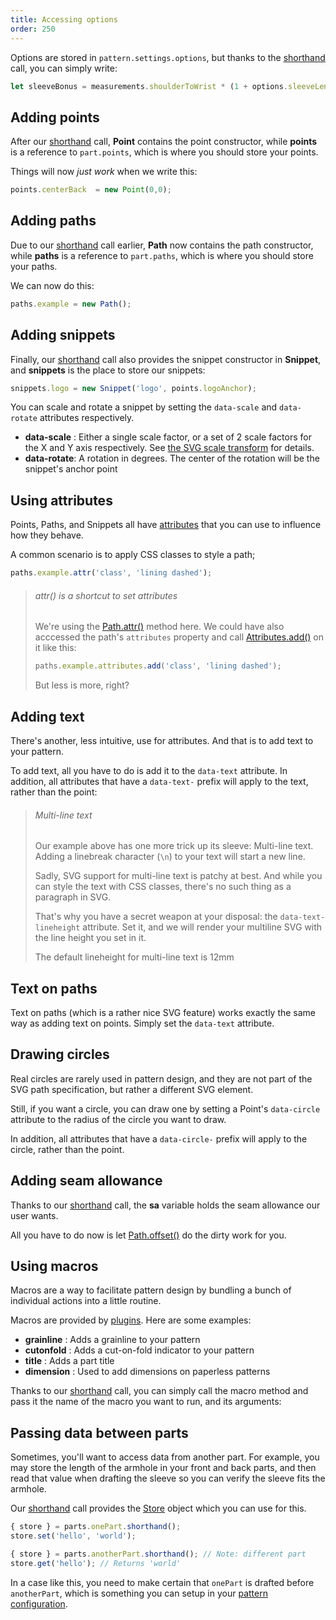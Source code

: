```yaml
---
title: Accessing options
order: 250
---
```


Options are stored in `pattern.settings.options`, but thanks 
to the [shorthand](/concepts/shorthand) call, you can simply write:

```js
let sleeveBonus = measurements.shoulderToWrist * (1 + options.sleeveLengthBonus);
```

## Adding points

After our 
[shorthand](#using-shorthand)
call, **Point** contains the point constructor, while **points** is a reference to `part.points`,
which is where you should store your points.

Things will now *just work* when we write this:

```js
points.centerBack  = new Point(0,0);
```

## Adding paths
Due to our 
[shorthand](#using-shorthand)
call earlier, **Path** now contains the path constructor, while **paths** is a reference to `part.paths`,
which is where you should store your paths.

We can now do this:

```js
paths.example = new Path();
```

## Adding snippets

Finally, our 
[shorthand](#using-shorthand)
call also provides the snippet constructor in **Snippet**, and **snippets** is the place to store our snippets:

```js
snippets.logo = new Snippet('logo', points.logoAnchor);
```

You can scale and rotate a snippet by setting the `data-scale` and `data-rotate` attributes respectively.

 - **data-scale** : Either a single scale factor, or a set of 2 scale factors for the X and Y axis respectively. See [the SVG scale transform](https://developer.mozilla.org/en-US/docs/Web/SVG/Attribute/transform#Scale) for details.
 - **data-rotate**: A rotation in degrees. The center of the rotation will be the snippet's anchor point

## Using attributes

Points, Paths, and Snippets all have [attributes](/api/#attributes) that you can use to
influence how they behave.

A common scenario is to apply CSS classes to style a path;

```js
paths.example.attr('class', 'lining dashed');
```

> ###### attr() is a shortcut to set attributes
>
> We're using the [Path.attr()](/api/#path-attr) method here.
> We could have also acccessed the path's `attributes` property and call 
> [Attributes.add()](/api/#attributes-add) on it like this:
> 
> ```js
> paths.example.attributes.add('class', 'lining dashed');
> ```
> But less is more, right?

## Adding text

There's another, less intuitive, use for attributes. And that is to add text to your pattern.

To add text, all you have to do is add it to the `data-text` attribute.
In addition, all attributes that have a `data-text-` prefix will apply to the text, rather than the point:

<api-example o="point" m="attr" box="1" strings='{ "msg": "Hello world!\nThis is\na line break"}'></api-example>

> ###### Multi-line text
> 
> Our example above has one more trick up its sleeve: Multi-line text.
> Adding a linebreak character (`\n`) to your text will start a new line.
> 
> Sadly, SVG support for multi-line text is patchy at best. 
> And while you can style the text with CSS classes, there's no such thing as a paragraph in SVG.
> 
> That's why you have a secret weapon at your disposal: the `data-text-lineheight` attribute.
> Set it, and we will render your multiline SVG with the line height you set in it.
> 
> The default lineheight for multi-line text is 12mm

## Text on paths

Text on paths (which is a rather nice SVG feature) works exactly the same way as adding text on points.
Simply set the `data-text` attribute.

<api-example o="path" m="attr" strings='{ "msg": "I am text on a path"}'></api-example>

## Drawing circles

Real circles are rarely used in pattern design, and they are not part of the SVG path specification, 
but rather a different SVG element.

Still, if you want a circle, you can draw one by setting a Point's `data-circle` attribute 
to the radius of the circle you want to draw.

In addition, all attributes that have a `data-circle-` prefix will apply to the circle, rather than the point.

<api-example o="utils" m="circlesintersect"></api-example>

## Adding seam allowance

Thanks to our 
[shorthand](#using-shorthand)
call, the **sa** variable holds the seam allowance our user wants.

All you have to do now is let [Path.offset()](/api/#path-offset) do the dirty work for you.

<api-example o="settings" m="sa"></api-example>

## Using macros

Macros are a way to facilitate pattern design by bundling a bunch of individual actions
into a little routine.

Macros are provided by [plugins](/extend/). Here are some examples:

 - **grainline** : Adds a grainline to your pattern
 - **cutonfold** : Adds a cut-on-fold indicator to your pattern
 - **title** : Adds a part title
 - **dimension** : Used to add dimensions on paperless patterns

Thanks to our 
[shorthand](#using-shorthand)
call, you can simply call the macro method and pass it the name of the macro you 
want to run, and its arguments:

<api-example o="plugin" m="dimension"></api-example>

## Passing data between parts

Sometimes, you'll want to access data from another part.
For example, you may store the length of the armhole in your front and back parts,
and then read that value when drafting the sleeve so you can verify the sleeve fits the armhole.

Our 
[shorthand](#using-shorthand)
call provides the [Store](/api/#store) object which you can use for this.

```js
{ store } = parts.onePart.shorthand();
store.set('hello', 'world');

{ store } = parts.anotherPart.shorthand(); // Note: different part
store.get('hello'); // Returns 'world'
```

In a case like this, you need to make certain that `onePart` is drafted before 
`anotherPart`, which is something you can setup in your [pattern configuration](/config/).
